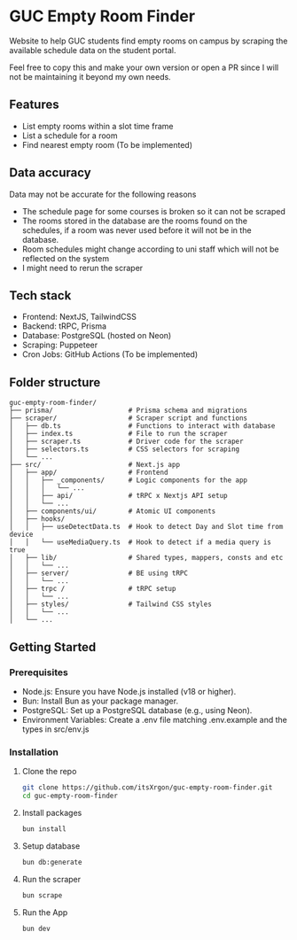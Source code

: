 # GUC Empty Room Finder

Website to help GUC students find empty rooms on campus by scraping the available schedule data on the student portal.

Feel free to copy this and make your own version or open a PR since I will not be maintaining it beyond my own needs.

## Features
- List empty rooms within a slot time frame
- List a schedule for a room
- Find nearest empty room (To be implemented)

## Data accuracy
Data may not be accurate for the following reasons
- The schedule page for some courses is broken so it can not be scraped
- The rooms stored in the database are the rooms found on the schedules, if a room was never used before it will not be in the database.
- Room schedules might change according to uni staff which will not be reflected on the system
- I might need to rerun the scraper


## Tech stack 
- Frontend: NextJS, TailwindCSS
- Backend: tRPC, Prisma
- Database: PostgreSQL (hosted on Neon) 
- Scraping: Puppeteer
- Cron Jobs: GitHub Actions (To be implemented)


## Folder structure
```
guc-empty-room-finder/
├── prisma/                   # Prisma schema and migrations
├── scraper/                  # Scraper script and functions
│   ├── db.ts                 # Functions to interact with database
│   ├── index.ts              # File to run the scraper
│   ├── scraper.ts            # Driver code for the scraper
│   ├── selectors.ts          # CSS selectors for scraping
│   └── ...
├── src/                      # Next.js app
│   ├── app/                  # Frontend
│   │   ├── _components/      # Logic components for the app
│   │   │   └── ...
│   │   ├── api/              # tRPC x Nextjs API setup
│   │   └── ...
│   ├── components/ui/        # Atomic UI components
│   ├── hooks/
│   │   ├── useDetectData.ts  # Hook to detect Day and Slot time from device
│   │   └── useMediaQuery.ts  # Hook to detect if a media query is true
│   ├── lib/                  # Shared types, mappers, consts and etc
│   │   └── ...
│   ├── server/               # BE using tRPC
│   │   └── ...
│   ├── trpc /                # tRPC setup
│   │   └── ...
│   ├── styles/               # Tailwind CSS styles
│   │   └── ...
│   └── ...
```


## Getting Started

### Prerequisites

- Node.js: Ensure you have Node.js installed (v18 or higher).
- Bun: Install Bun as your package manager.
- PostgreSQL: Set up a PostgreSQL database (e.g., using Neon).
- Environment Variables: Create a .env file matching .env.example and the types in src/env.js

### Installation

1. Clone the repo
    ```bash
    git clone https://github.com/itsXrgon/guc-empty-room-finder.git
    cd guc-empty-room-finder
    ```
2. Install packages
    ```bash
    bun install
    ```
3. Setup database
    ```bash
    bun db:generate
    ```
4. Run the scraper
    ```bash
    bun scrape
    ```
5. Run the App
    ```bash
    bun dev
    ```

